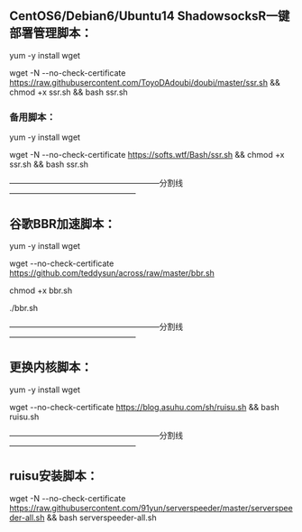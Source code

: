 ## CentOS6/Debian6/Ubuntu14 ShadowsocksR一键部署管理脚本：
yum -y install wget

wget -N --no-check-certificate https://raw.githubusercontent.com/ToyoDAdoubi/doubi/master/ssr.sh && chmod +x ssr.sh && bash ssr.sh

### 备用脚本：
yum -y install wget

wget -N --no-check-certificate https://softs.wtf/Bash/ssr.sh && chmod +x ssr.sh && bash ssr.sh

———————————————————分割线————————————————

## 谷歌BBR加速脚本：
yum -y install wget

wget --no-check-certificate https://github.com/teddysun/across/raw/master/bbr.sh

chmod +x bbr.sh

./bbr.sh

———————————————————分割线————————————————

## 更换内核脚本：
yum -y install wget

wget --no-check-certificate https://blog.asuhu.com/sh/ruisu.sh && bash ruisu.sh

———————————————————分割线————————————————

## ruisu安装脚本：
wget -N --no-check-certificate https://raw.githubusercontent.com/91yun/serverspeeder/master/serverspeeder-all.sh && bash serverspeeder-all.sh
